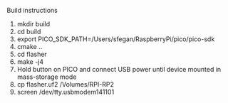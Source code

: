 Build instructions

1. mkdir build
2. cd build
3. export PICO_SDK_PATH=/Users/sfegan/RaspberryPi/pico/pico-sdk
4. cmake ..
5. cd flasher
6. make -j4
7. Hold button on PICO and connect USB power until device mounted in mass-storage mode
8. cp flasher.uf2 /Volumes/RPI-RP2
9. screen /dev/tty.usbmodem141101
